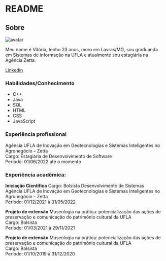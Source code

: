 # README 

## Sobre

![avatar](https://avatars.githubusercontent.com/u/79588577?s=400&u=13f9aeda38b1953229fcd1e058470e16e7f5b633&v=4)

Meu nome é Vitória, tenho 23 anos, moro em Lavras/MG, sou graduanda em Sistemas de informação na UFLA e atualmente sou estagiária na Agência Zetta.

[Linkedin](https://www.linkedin.com/in/vitoria-alvim/)

### Habilidades/Conhecimento

* C++
* Java
* SQL
* HTML
* CSS
* JavaScript

### Experiência profissional

Agência UFLA de Inovação em Geotecnologias e Sistemas Inteligentes no Agronegócio – Zetta
<br>Cargo: Estagiária de Desenvolvimento de Software
<br>Período: 01/06/2022 até o momento

### Experiência acadêmica:

**Iniciação Científica**
Cargo: Bolsista Desenvolvimento de Sistemas
<br>Agência UFLA de Inovação em Geotecnologias e Sistemas Inteligentes no Agronegócio – Zetta 
<br>Período: 01/12/2021 à 31/05/2022

**Projeto de extensão**
Museologia na prática: potencialização das ações de preservação e comunicação do patrimônio cultural da UFLA
<br>Cargo: Bolsista 
<br>Período: 01/03/2021 à 29/11/2021

**Projeto de extensão**
Museologia na prática: potencialização das ações de preservação e comunicação do patrimônio cultural da UFLA
<br>Cargo: Bolsista 
<br>Período: 01/10/2019 à 31/12/2020

